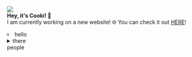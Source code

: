 ![](http://cooki-studios.github.io/img/CookiWeb.png)
<br>
__Hey, it's Cooki! :wave:__
<br>
I am currently working on a new website! :globe_with_meridians: You can check it out [HERE](https://cooki-studios.github.io)!
<br>
<li style="list-style-type: circle;">
hello
<details>
  <summary>
    there
  </summary>
  
  ```javascript
    console.log("You're not meant to be here!");
  ```
</details>
</li>
people
